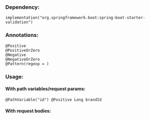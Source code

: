 ### Dependency:
```
implementation("org.springframework.boot:spring-boot-starter-validation")
```

### Annotations:
```
@Positive
@PositiveOrZero
@Negative
@NegativeOrZero
@Pattern(regexp = )
```

### Usage:
#### With path variables/request params:
```
@PathVariable("id") @Positive Long brandId
```

#### With request bodies:  
